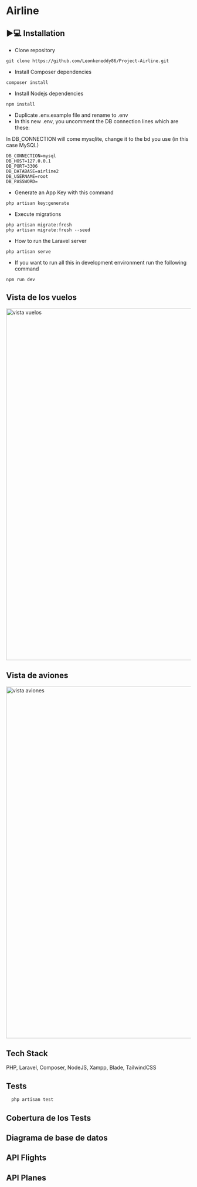 
# Airline

## ▶️💻 Installation
- Clone repository
```
git clone https://github.com/Leonkeneddy86/Project-Airline.git
```

- Install Composer dependencies

```
composer install
```
- Install Nodejs dependencies

```
npm install
```
- Duplicate .env.example file and rename to .env
- In this new .env, you uncomment the DB connection lines which are these:
 
In DB_CONNECTION will come mysqlite, change it to the bd you use (in this case MySQL)

```
DB_CONNECTION=mysql
DB_HOST=127.0.0.1
DB_PORT=3306
DB_DATABASE=airline2
DB_USERNAME=root
DB_PASSWORD=
```
 - Generate an App Key with this command 
```
php artisan key:generate 
```
- Execute migrations  
```
php artisan migrate:fresh
php artisan migrate:fresh --seed
```
- How to run the Laravel server  
```
php artisan serve
```

- If you want to run all this in development environment run the following command  
```
npm run dev
```
## Vista de los vuelos

<img width="959" alt="vista vuelos" src="https://github.com/user-attachments/assets/4fb4d392-4469-4ce6-966a-e8f3eb1b84ee" />

## Vista de aviones

<img width="959" alt="vista aviones" src="https://github.com/user-attachments/assets/ec4752bf-74ad-4e7d-a0e1-2dee7bac4eb2" />

## Tech Stack

PHP, Laravel, Composer, NodeJS, Xampp, Blade, TailwindCSS


## Tests

```bash
  php artisan test
```

## Cobertura de los Tests


## Diagrama de base de datos


## API Flights


## API Planes
